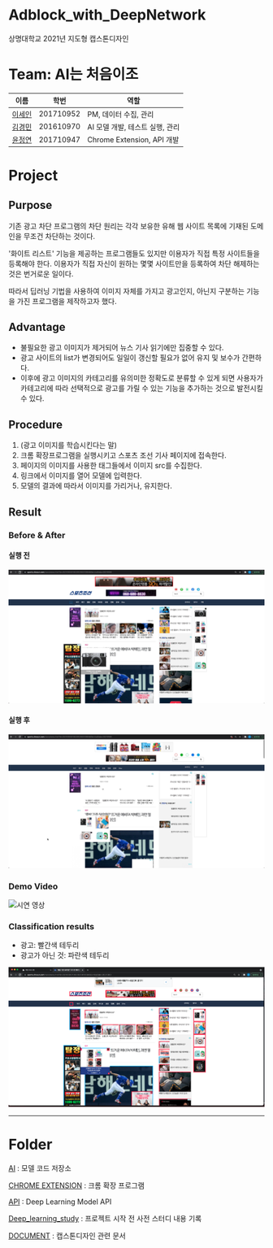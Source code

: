 # Adblock_with_DeepNetwork
상명대학교 2021년 지도형 캡스톤디자인

# Team: AI는 처음이조
|이름|학번|역할|
|---|---|---|
|[이세인](https://github.com/juddy7453)|201710952|PM, 데이터 수집, 관리|
|[김경민](https://github.com/kyungmin123)|201610970|AI 모델 개발, 테스트 실행, 관리|
|[윤정연](https://github.com/yoouyeon)|201710947|Chrome Extension, API 개발|

# Project

## Purpose
기존 광고 차단 프로그램의 차단 원리는 각각 보유한 유해 웹 사이트 목록에 기재된 도메인을 무조건 차단하는 것이다.

'화이트 리스트' 기능을 제공하는 프로그램들도 있지만 이용자가 직접 특정 사이트들을 등록해야 한다. 이용자가 직접 자신이 원하는 몇몇 사이트만을 등록하여 차단 해제하는 것은 번거로운 일이다.

따라서 딥러닝 기법을 사용하여 이미지 자체를 가지고 광고인지, 아닌지 구분하는 기능을 가진 프로그램을 제작하고자 했다.

## Advantage
- 불필요한 광고 이미지가 제거되어 뉴스 기사 읽기에만 집중할 수 있다.
- 광고 사이트의 list가 변경되어도 일일이 갱신할 필요가 없어 유지 및 보수가 간편하다.
- 이후에 광고 이미지의 카테고리를 유의미한 정확도로 분류할 수 있게 되면 사용자가 카테고리에 따라 선택적으로 광고를 가릴 수 있는 기능을 추가하는 것으로 발전시킬 수 있다.

## Procedure
1. (광고 이미지를 학습시킨다는 말)
2. 크롬 확장프로그램을 실행시키고 스포츠 조선 기사 페이지에 접속한다.
3. 페이지의 이미지를 사용한 태그들에서 이미지 src를 수집한다.
4. 링크에서 이미지를 열어 모델에 입력한다.
5. 모델의 결과에 따라서 이미지를 가리거나, 유지한다.

## Result
### Before & After
#### 실행 전
![실행 전](./Resource/before.png)
#### 실행 후
![실행 후](./Resource/after.png)
### Demo Video
![시연 영상](./Resource/시연_영상_2.gif)
### Classification results
- 광고: 빨간색 테두리
- 광고가 아닌 것: 파란색 테두리

![실행 후](./Resource/분류_결과_2.png)

---

# Folder

[AI](https://github.com/kyungmin123/Adblock_with_DeepNetwork/tree/main/AI) : 모델 코드 저장소

[CHROME EXTENSION](https://github.com/kyungmin123/Adblock_with_DeepNetwork/tree/main/chrome_extension) : 크롬 확장 프로그램

[API](https://github.com/kyungmin123/Adblock_with_DeepNetwork/tree/main/API) : Deep Learning Model API

[Deep_learning_study](https://github.com/kyungmin123/Adblock_with_DeepNetwork/tree/main/Deep_learning_study) : 프로젝트 시작 전 사전 스터디 내용 기록

[DOCUMENT]() : 캡스톤디자인 관련 문서